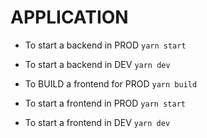 # APPLICATION

- To start a backend in PROD `yarn start`
- To start a backend in DEV `yarn dev`

- To BUILD a frontend for PROD `yarn build`
- To start a frontend in PROD `yarn start`
- To start a frontend in DEV `yarn dev`
